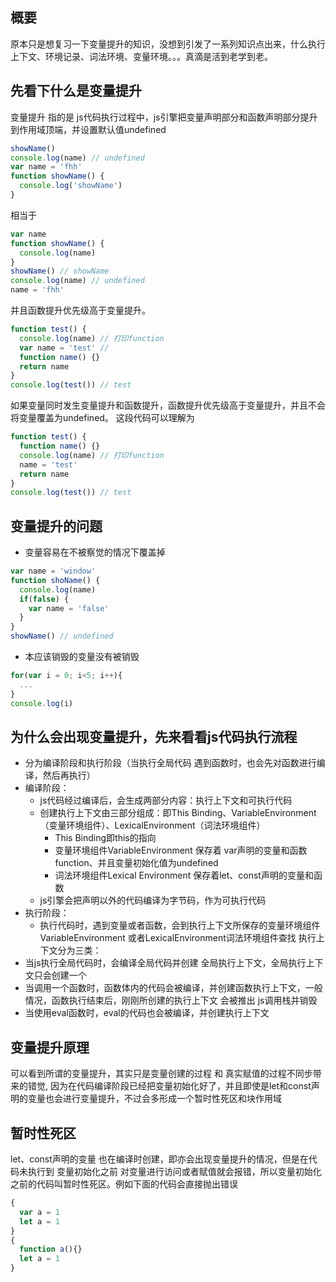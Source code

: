 ## 概要
原本只是想复习一下变量提升的知识，没想到引发了一系列知识点出来，什么执行上下文、环境记录、词法环境、变量环境。。。真滴是活到老学到老。
## 先看下什么是变量提升
变量提升 指的是 js代码执行过程中，js引擎把变量声明部分和函数声明部分提升到作用域顶端，并设置默认值undefined
```js
showName()
console.log(name) // undefined
var name = 'fhh'
function showName() {
  console.log('showName')
}
```
相当于
```js
var name
function showName() {
  console.log(name)
}
showName() // showName
console.log(name) // undefined
name = 'fhh'
```
并且函数提升优先级高于变量提升。
```js
function test() {
  console.log(name) // 打印function
  var name = 'test' // 
  function name() {}
  return name 
}
console.log(test()) // test
```
如果变量同时发生变量提升和函数提升，函数提升优先级高于变量提升，并且不会将变量覆盖为undefined。
这段代码可以理解为
```js
function test() {
  function name() {}
  console.log(name) // 打印function
  name = 'test'
  return name 
}
console.log(test()) // test
```
## 变量提升的问题
+ 变量容易在不被察觉的情况下覆盖掉
```js
var name = 'window'
function shoName() {
  console.log(name)
  if(false) {
    var name = 'false'
  }
}
showName() // undefined
```
+ 本应该销毁的变量没有被销毁
```js
for(var i = 0; i<5; i++){
  ...
}
console.log(i)
```
## 为什么会出现变量提升，先来看看js代码执行流程
+ 分为编译阶段和执行阶段（当执行全局代码 遇到函数时，也会先对函数进行编译，然后再执行）
+ 编译阶段：
  + js代码经过编译后，会生成两部分内容：执行上下文和可执行代码
  + 创建执行上下文由三部分组成：即This Binding、VariableEnvironment（变量环境组件）、LexicalEnvironment（词法环境组件）
    + This Binding即this的指向
    + 变量环境组件VariableEnvironment 保存着 var声明的变量和函数function、并且变量初始化值为undefined
    + 词法环境组件Lexical Environment 保存着let、const声明的变量和函数
  + js引擎会把声明以外的代码编译为字节码，作为可执行代码
+ 执行阶段：
  + 执行代码时，遇到变量或者函数，会到执行上下文所保存的变量环境组件VariableEnvironment 或者LexicalEnvironment词法环境组件查找
执行上下文分为三类：
+ 当js执行全局代码时，会编译全局代码并创建 全局执行上下文，全局执行上下文只会创建一个
+ 当调用一个函数时，函数体内的代码会被编译，并创建函数执行上下文，一般情况，函数执行结束后，刚刚所创建的执行上下文 会被推出 js调用栈并销毁
+ 当使用eval函数时，eval的代码也会被编译，并创建执行上下文
## 变量提升原理
可以看到所谓的变量提升，其实只是变量创建的过程 和 真实赋值的过程不同步带来的错觉, 因为在代码编译阶段已经把变量初始化好了，并且即使是let和const声明的变量也会进行变量提升，不过会多形成一个暂时性死区和块作用域
## 暂时性死区
let、const声明的变量 也在编译时创建，即亦会出现变量提升的情况，但是在代码未执行到 变量初始化之前 对变量进行访问或者赋值就会报错，所以变量初始化之前的代码叫暂时性死区。例如下面的代码会直接抛出错误
```js
{
  var a = 1
  let a = 1 
}
{
  function a(){}
  let a = 1 
}
```


